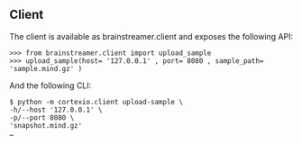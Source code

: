 
## Client

The client is available as brainstreamer.client and exposes the following API:

```pycon
>>> from brainstreamer.client import upload_sample
>>> upload_sample(host= '127.0.0.1' , port= 8080 , sample_path= 'sample.mind.gz' )
```

And the following CLI:

```
$ python -m cortexio.client upload-sample \
-h/--host '127.0.0.1' \
-p/--port 8080 \
'snapshot.mind.gz'
…
```
